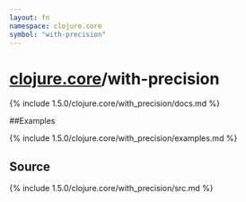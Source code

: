 ```yaml
---
layout: fn
namespace: clojure.core
symbol: "with-precision"
---
```


# [clojure.core](../)/with-precision

{% include 1.5.0/clojure.core/with_precision/docs.md %}

##Examples

{% include 1.5.0/clojure.core/with_precision/examples.md %}
## Source
{% include 1.5.0/clojure.core/with_precision/src.md %}

